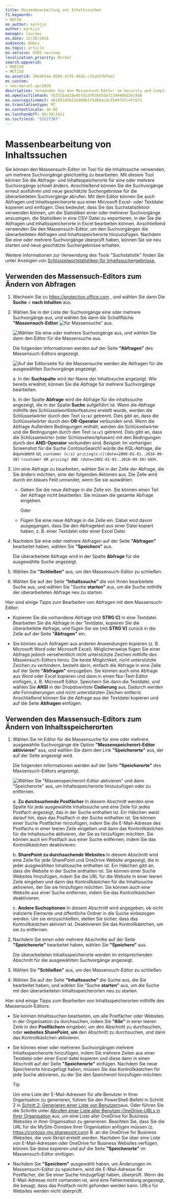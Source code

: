 ```yaml
---
title: Massenbearbeitung von Inhaltssuchen
f1.keywords:
- NOCSH
ms.author: markjjo
author: markjjo
manager: laurawi
ms.date: 12/29/2016
audience: Admin
ms.topic: article
ms.service: O365-seccomp
localization_priority: Normal
search.appverid:
- MOE150
- MET150
ms.assetid: 39e4654a-9588-41f6-892b-c33ab57bfbe2
ms.custom:
- seo-marvel-apr2020
description: Verwenden Sie den Massensuch-Editor im Security and Compliance Center, um die Abfrage- und Inhaltsspeicherorte für eine oder mehrere Inhaltssuchen schnell zu ändern.
ms.openlocfilehash: f6331bad19e95fd1d7039d5da72349906d3614b8
ms.sourcegitcommit: 48195345b21b409b175d68acdc25d9f2fc4fc5f1
ms.translationtype: MT
ms.contentlocale: de-DE
ms.lasthandoff: 06/30/2021
ms.locfileid: "53227387"
---
```

# <a name="bulk-edit-content-searches"></a>Massenbearbeitung von Inhaltssuchen

Sie können den Massensuch-Editor im Tool für die Inhaltssuche verwenden, um mehrere Suchvorgänge gleichzeitig zu bearbeiten. Mit diesem Tool können Sie die Abfrage- und Inhaltsspeicherorte für eine oder mehrere Suchvorgänge schnell ändern. Anschließend können Sie die Suchvorgänge erneut ausführen und neue geschätzte Suchergebnisse für die überarbeiteten Suchvorgänge abrufen. Mit dem Editor können Sie auch Abfragen und Inhaltsspeicherorte aus einer Microsoft Excel- oder Textdatei kopieren und einfügen. Dies bedeutet, dass Sie das Suchstatistiktool verwenden können, um die Statistiken einer oder mehrerer Suchvorgänge anzuzeigen, die Statistiken in eine CSV-Datei zu exportieren, in der Sie die Abfragen und Inhaltsspeicherorte in Excel bearbeiten können. Anschließend verwenden Sie den Massensuch-Editor, um den Suchvorgängen die überarbeiteten Abfragen und Inhaltsspeicherorte hinzuzufügen. Nachdem Sie eine oder mehrere Suchvorgänge überprüft haben, können Sie sie neu starten und neue geschätzte Suchergebnisse erhalten.

Weitere Informationen zur Verwendung des Tools "Suchstatistik" finden Sie unter Anzeigen von [Schlüsselwortstatistiken für Inhaltssuchergebnisse.](view-keyword-statistics-for-content-search.md)

## <a name="use-the-bulk-search-editor-to-change-queries"></a>Verwenden des Massensuch-Editors zum Ändern von Abfragen

1. Wechseln Sie zu <https://protection.office.com> , und wählen Sie dann Die **Suche** \> **nach Inhalten** aus.

2. Wählen Sie in der Liste der Suchvorgänge eine oder mehrere Suchvorgänge aus, und wählen Sie dann die Schaltfläche **"Massensuch-Editor** ![ für Massensuche" ](../media/1ddb3d18-2f00-4a7b-98a6-817ca5ec7014.png) aus.

    ![Wählen Sie eine oder mehrere Suchvorgänge aus, und wählen Sie dann den Editor für die Massensuche aus.](../media/600c9716-89a2-4451-b111-fa7cfaad2006.png)

    Die folgenden Informationen werden auf der Seite **"Abfragen"** des Massensuch-Editors angezeigt.

    ![Auf der Editorseite für die Massensuche werden die Abfragen für die ausgewählten Suchvorgänge angezeigt.](../media/189659af-cc78-4479-b0bc-a93decad2f6c.png)

    a. In der **Suchspalte** wird der Name der Inhaltssuche angezeigt. Wie bereits erwähnt, können Sie die Abfrage für mehrere Suchvorgänge bearbeiten.

    b. In der Spalte **Abfrage** wird die Abfrage für die inhaltssuche angezeigt, die in der Spalte **Suche** aufgeführt ist. Wenn die Abfrage mithilfe des Schlüsselwortlistenfeatures erstellt wurde, werden die Schlüsselwörter durch den Text **`(c:s)`** getrennt. Dies gibt an, dass die Schlüsselwörter durch den **OR-Operator** verbunden sind. Wenn die Abfrage Außerdem Bedingungen enthält, werden die Schlüsselwörter und die Bedingungen durch den Text **`(c:c)`** getrennt. Dies gibt an, dass die Schlüsselwörter (oder Schlüsselwortphasen) mit den Bedingungen durch den **AND-Operator** verbunden sind. Beispiel: Im vorherigen Screenshot für die Suche ContosoSearch1 würde die KQL-Abfrage, die äquivalent ist, `customer (c:s) pricing(c:c)(date=2000-01-01..2016-09-30)`  `(customer OR pricing) AND (date=2002-01-01..2016-09-30)` sein.

3. Um eine Abfrage zu bearbeiten, wählen Sie in der Zelle der Abfrage, die Sie ändern möchten, eine der folgenden Aktionen aus. Die Zelle wird durch ein blaues Feld umrandet, wenn Sie sie auswählen.

   - Geben Sie die neue Abfrage in die Zelle ein. Sie können einen Teil der Abfrage nicht bearbeiten. Sie müssen die gesamte Abfrage eingeben.

      Oder

   - Fügen Sie eine neue Abfrage in die Zelle ein. Dabei wird davon ausgegangen, dass Sie den Abfragetext aus einer Datei kopiert haben, z. B. einer Textdatei oder einer Excel Datei.

4. Nachdem Sie eine oder mehrere Abfragen auf der Seite **"Abfragen"** bearbeitet haben, wählen Sie **"Speichern"** aus.

    Die überarbeitete Abfrage wird in der Spalte **Abfrage** für die ausgewählte Suche angezeigt.

5. Wählen Sie **"Schließen"** aus, um den Massensuch-Editor zu schließen.

6. Wählen Sie auf der Seite **"Inhaltssuche"** die von Ihnen bearbeitete Suche aus, und wählen Sie "Suche **starten"** aus, um die Suche mithilfe der überarbeiteten Abfrage neu zu starten.

Hier sind einige Tipps zum Bearbeiten von Abfragen mit dem Massensuch-Editor:

- Kopieren Sie die vorhandene Abfrage (mit **STRG C)** in eine Textdatei. Bearbeiten Sie die Abfrage in der Textdatei, kopieren Sie die überarbeitete Abfrage, und fügen Sie sie (mit **STRG V)** zurück in die Zelle auf der Seite **"Abfragen"** ein.

- Sie können auch Abfragen aus anderen Anwendungen kopieren (z. B. Microsoft Word oder Microsoft Excel). Möglicherweise fügen Sie einer Abfrage jedoch versehentlich nicht unterstützte Zeichen mithilfe des Massensuch-Editors hinzu. Die beste Möglichkeit, nicht unterstützte Zeichen zu verhindern, besteht darin, einfach die Abfrage in eine Zelle auf der Seite **"Abfragen"** einzugeben. Sie können auch eine Abfrage aus Word oder Excel kopieren und dann in einen Nur-Text-Editor einfügen, z. B. Microsoft Editor. Speichern Sie dann die Textdatei, und wählen Sie **ANSI** in der Dropdownliste **Codierung** aus. Dadurch werden alle Formatierungen und nicht unterstützten Zeichen entfernt. Anschließend können Sie die Abfrage aus der Textdatei kopieren und auf die Seite **Abfragen** einfügen.

## <a name="use-the-bulk-search-editor-to-change-content-locations"></a>Verwenden des Massensuch-Editors zum Ändern von Inhaltsspeicherorten

1. Wählen Sie im Editor für die Massensuche für eine oder mehrere ausgewählte Suchvorgänge die Option **"Massenspeicherort-Editor aktivieren"** aus, und wählen Sie dann den Link **"Speicherorte"** aus, der auf der Seite angezeigt wird.

    Die folgenden Informationen werden auf der Seite **"Speicherorte"** des Massensuch-Editors angezeigt.

    ![Wählen Sie "Massenspeicherort-Editor aktivieren" und dann "Speicherorte" aus, um Inhaltsspeicherorte hinzuzufügen oder zu entfernen.](../media/a5a468ce-bd63-4c53-bc37-ff64cf769e59.png)

    a. **Zu durchsuchende Postfächer** In diesem Abschnitt werden eine Spalte für jede ausgewählte Inhaltssuche und eine Zeile für jedes Postfach angezeigt, das in der Suche enthalten ist. Ein Häkchen weist darauf hin, dass das Postfach in der Suche enthalten ist. Sie können einer Suche Postfächer hinzufügen, indem Sie die E-Mail-Adresse des Postfachs in einer leeren Zeile eingeben und dann das Kontrollkästchen für die Inhaltssuche aktivieren, der Sie es hinzufügen möchten. Sie können auch ein Postfach aus einer Suche entfernen, indem Sie das Kontrollkästchen deaktivieren.

    b. **SharePoint zu durchsuchende Websites** In diesem Abschnitt wird eine Zeile für jede SharePoint und OneDrive Website angezeigt, die in jeder ausgewählten Inhaltssuche enthalten ist. Ein Häkchen gibt an, dass die Website in der Suche enthalten ist. Sie können einer Suche Websites hinzufügen, indem Sie die URL für die Website in einer leeren Zeile eingeben und dann das Kontrollkästchen für die Inhaltssuche aktivieren, der Sie sie hinzufügen möchten. Sie können auch eine Website aus einer Suche entfernen, indem Sie das Kontrollkästchen deaktivieren.

    c. **Andere Suchoptionen** In diesem Abschnitt wird angegeben, ob nicht indizierte Elemente und öffentliche Ordner in die Suche einbezogen werden. Um sie einzuschließen, stellen Sie sicher, dass das Kontrollkästchen aktiviert ist. Deaktivieren Sie das Kontrollkästchen, um sie zu entfernen.

2. Nachdem Sie einen oder mehrere Abschnitte auf der Seite **"Speicherorte"** bearbeitet haben, wählen Sie **"Speichern"** aus.

    Die überarbeiteten Inhaltsspeicherorte werden im entsprechenden Abschnitt für die ausgewählten Suchvorgänge angezeigt.

3. Wählen Sie **"Schließen"** aus, um den Massensuch-Editor zu schließen.

4. Wählen Sie auf der Seite **"Inhaltssuche"** die Suche aus, die Sie bearbeitet haben, und wählen Sie "Suche **starten"** aus, um die Suche mit den überarbeiteten Inhaltsspeicherorten neu zu starten.

Hier sind einige Tipps zum Bearbeiten von Inhaltsspeicherorten mithilfe des Massensuch-Editors:

- Sie können Inhaltssuchen bearbeiten, um alle Postfächer oder Websites in der Organisation zu durchsuchen, indem Sie **"Alle"** in einer leeren Zeile in den **Postfächern** eingeben, um den Abschnitt zu durchsuchen, oder **websites SharePoint, um** den Abschnitt zu durchsuchen, und dann das Kontrollkästchen aktivieren.

- Sie können einer oder mehreren Suchvorgängen mehrere Inhaltsspeicherorte hinzufügen, indem Sie mehrere Zeilen aus einer Textdatei oder einer Excel datei kopieren und diese dann in einen Abschnitt auf der Seite **"Speicherorte"** einfügen. Nachdem Sie neue Speicherorte hinzugefügt haben, müssen Sie das Kontrollkästchen für jede Suche aktivieren, zu der Sie den Speicherort hinzufügen möchten.

    > [!TIP]
    > Um eine Liste der E-Mail-Adressen für alle Benutzer in Ihrer Organisation zu generieren, führen Sie den PowerShell-Befehl in Schritt 2 in [Schritt 2: Generieren einer Liste von Benutzern](search-the-mailbox-and-onedrive-for-business-for-a-list-of-users.md#step-2-generate-a-list-of-users)aus. Oder führen Sie die Schritte unter [Abrufen einer Liste aller Benutzer-OneDrive-URLs in Ihrer Organisation](/onedrive/list-onedrive-urls) aus, um eine Liste aller OneDrive for Business Websites in Ihrer Organisation zu generieren. Beachten Sie, dass Sie die URL für die MySite-Domäne Ihrer Organisation anfügen müssen (z. https://contoso-my.sharepoint.com) B. an die OneDrive for Business Websites, die vom Skript erstellt werden. Nachdem Sie über eine Liste von E-Mail-Adressen oder OneDrive for Business Websites verfügen, können Sie diese kopieren und auf die Seite **"Speicherorte"** im Massensuch-Editor einfügen.

- Nachdem Sie **"Speichern"** ausgewählt haben, um Änderungen im Massensuch-Editor zu speichern, wird die E-Mail-Adresse für Postfächer, die Sie einer Suche hinzugefügt haben, überprüft. Wenn die E-Mail-Adresse nicht vorhanden ist, wird eine Fehlermeldung angezeigt, die besagt, dass das Postfach nicht gefunden werden kann. URLs für Websites werden nicht überprüft.
